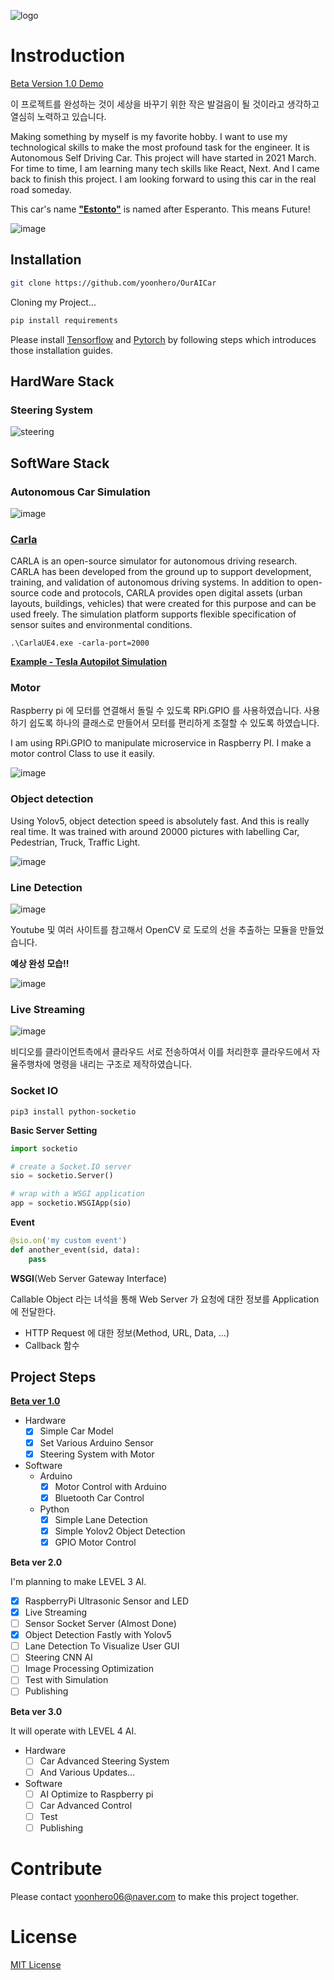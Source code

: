 ![logo](https://capsule-render.vercel.app/api?type=waving&color=e5383b&height=300&section=header&text=Estonto&fontAlignY=40&fontSize=90&fontColor=d3d3d3&animation=fadeIn&desc=AutonomouseCar&descSize=30&descAlignY=60)

# Instroduction 

[Beta Version 1.0 Demo](https://www.youtube.com/watch?v=kk2jRKFPXv0)

이 프로젝트를 완성하는 것이 세상을 바꾸기 위한 작은 발걸음이 될 것이라고 생각하고 열심히 노력하고 있습니다.

Making something by myself is my favorite hobby. I want to use my technological skills to make the most profound task for the engineer. It is Autonomous Self Driving Car. This project will have started in 2021 March. For time to time, I am learning many tech skills like React, Next. And I came back to finish this project. I am looking forward to using this car in the real road someday. 

This car's name <strong>["Estonto"](https://en.wiktionary.org/wiki/estonto)</strong> is named after Esperanto. This means Future!


![image](https://github.com/yoonhero/OurAICar/blob/master/docs/software_structure.jpg?raw=true)

## Installation

```bash
git clone https://github.com/yoonhero/OurAICar
```

Cloning my Project...

```bash
pip install requirements
```

Please install [Tensorflow](https://github.com/tensorflow/tensorflow) and [Pytorch](https://github.com/pytorch/pytorch) by following steps which introduces those installation guides.



## HardWare Stack

### Steering System

![steering](https://www.howacarworks.com/illustration/118/the-rack-and-pinion-system.png)


## SoftWare Stack

### Autonomous Car Simulation

![image](https://github.com/yoonhero/OurAICar/blob/master/docs/simulation_structure.jpg?raw=true)

### [Carla](https://carla.org/)

CARLA is an open-source simulator for autonomous driving research. CARLA has been developed from the ground up to support development, training, and validation of autonomous driving systems. In addition to open-source code and protocols, CARLA provides open digital assets (urban layouts, buildings, vehicles) that were created for this purpose and can be used freely. The simulation platform supports flexible specification of sensor suites and environmental conditions.

```
.\CarlaUE4.exe -carla-port=2000
```

<strong>[Example - Tesla Autopilot Simulation](https://www.youtube.com/watch?v=6hkiTejoyms)</strong>

### Motor

Raspberry pi 에 모터를 연결해서 돌릴 수 있도록 RPi.GPIO 를 사용하였습니다.
사용하기 쉽도록 하나의 클래스로 만들어서 모터를 편리하게 조절할 수 있도록 하였습니다.

I am using RPi.GPIO to manipulate microservice in Raspberry PI. I make a motor control Class to use it easily.

![image](https://blog.kakaocdn.net/dn/8P2FX/btqDx5pALBs/LgjQPsu2XO63Jr95iIRqKk/img.png)

### Object detection

Using Yolov5, object detection speed is absolutely fast. And this is really real time. It was trained with around 20000 pictures with labelling Car, Pedestrian, Truck, Traffic Light. 


![image](https://github.com/yoonhero/OurAICar/blob/master/docs/objectdetect.PNG?raw=true)


### Line Detection

![image](https://github.com/yoonhero/OurAICar/blob/master/docs/line_detection.png?raw=true)

Youtube 및 여러 사이트를 참고해서 OpenCV 로 도로의 선을 추출하는 모듈을 만들었습니다.

<strong>예상 완성 모습!!</strong>

![image](https://i.ytimg.com/vi/G2VaJvNNp4k/hqdefault.jpg)

### Live Streaming

![image](https://github.com/yoonhero/OurAICar/blob/master/docs/liveStreaming.jpg?raw=true)

비디오를 클라이언트측에서 클라우드 서로 전송하여서 이를 처리한후 클라우드에서 자율주행차에 명령을 내리는 구조로 제작하였습니다.

### Socket IO

```
pip3 install python-socketio
```

<strong>Basic Server Setting</strong>

```python
import socketio

# create a Socket.IO server
sio = socketio.Server()

# wrap with a WSGI application
app = socketio.WSGIApp(sio)
```

<strong>Event</strong>

```python
@sio.on('my custom event')
def another_event(sid, data):
    pass
```

<strong>WSGI</strong>(Web Server Gateway Interface)

Callable Object 라는 녀석을 통해 Web Server 가 요청에 대한 정보를 Application 에 전달한다.

- HTTP Request 에 대한 정보(Method, URL, Data, ...)
- Callback 함수

## Project Steps 

<strong>[Beta ver 1.0](https://www.youtube.com/watch?v=kk2jRKFPXv0)</strong>

- Hardware
  - [x] Simple Car Model
  - [x] Set Various Arduino Sensor
  - [x] Steering System with Motor
- Software
  - Arduino
    - [x] Motor Control with Arduino  
    - [x] Bluetooth Car Control
  - Python  
    - [x] Simple Lane Detection
    - [x] Simple Yolov2 Object Detection
    - [x] GPIO Motor Control 
  
<strong>Beta ver 2.0</strong>

I'm planning to make LEVEL 3 AI.

- [x] RaspberryPi Ultrasonic Sensor and LED 
- [x] Live Streaming
- [ ] Sensor Socket Server (Almost Done)
- [X] Object Detection Fastly with Yolov5
- [ ] Lane Detection To Visualize User GUI
- [ ] Steering CNN AI
- [ ] Image Processing Optimization
- [ ] Test with Simulation
- [ ] Publishing

<strong>Beta ver 3.0</strong>

It will operate with LEVEL 4 AI.

- Hardware
  - [ ] Car Advanced Steering System
  - [ ] And Various Updates...
- Software 
  - [ ] AI Optimize to Raspberry pi 
  - [ ] Car Advanced Control
  - [ ] Test 
  - [ ] Publishing
# Contribute

Please contact yoonhero06@naver.com to make this project together.

# License

[MIT License](https://github.com/yoonhero/OurAICar/blob/master/LICENSE.md)